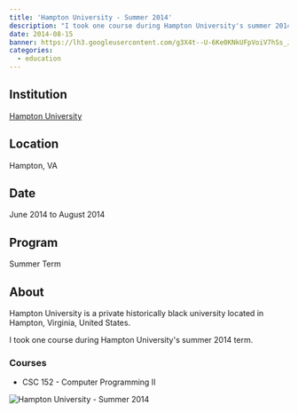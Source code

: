 ```yaml
---
title: 'Hampton University - Summer 2014'
description: "I took one course during Hampton University's summer 2014 term."
date: 2014-08-15
banner: https://lh3.googleusercontent.com/g3X4t--U-6Ke0KNkUFpVoiV7hSs_JgWnstsXdzSngG3FfY8X82u0VOjK46bmVCJqymjV4rtDpPSgFYSOq14Nb9tZTbwtYTlOZQfP3kGHzJbdDjMdA-_U1ziPtB-SLau2kI6YvigXieTiqLC4XrB5VMSH_72pjbIOk_YFmtRBp0JHCzS7v_8B2ZDM-ZPxpxh5rwMPGm2yNgdm5d0a-qPWEbA86s6L6AIJkGCvh3qHB6tCsxdD7mv8t0VBtEFk-z50mLa5ZbgQT9yt76BJwPCkcipHiFlBqIJCkxGtgTbMH_YHkROIzQ45vmYvqkLPYuxBQSie8s9_qhx9PRUQu5I8hEKp5T6SSEwrPGwyY-GzRMx6N6mC579pk7R8zu5W-FWpPe5pmEyy56HLRlhEWvKLpBLUEcC74X7DeiMA_x6a6FnuFPEFVSixG6bwbxSbQ1AoGFx2zOShQRTndJG1BT83SmunFIkMYBcN_PcHecgEY-mIZTS2uebwV33p9x5p2zys3GUW2IzPMByp9CxJNWl4xMUxvEXwXtrsLW3fSJYLhjJzTX9lpwceFIfhXl4NBUwXtz7p2_BEP8D41IbcjMMq5a8_zYafEFTTbfAPXLeFTPuMP6Nnldkaok7aGPyRT1O3=w1280-h825-no
categories:
  - education
---
```


## Institution

[Hampton University](https://hamptonu.edu 'Hampton University')

## Location

Hampton, VA

## Date

June 2014 to August 2014

## Program

Summer Term

## About

Hampton University is a private historically black university located in Hampton, Virginia, United States.

I took one course during Hampton University's summer 2014 term.

### Courses

- CSC 152 - Computer Programming II

![Hampton University - Summer 2014](https://fvcproductions.files.wordpress.com/2017/01/hu-banner.jpg)
